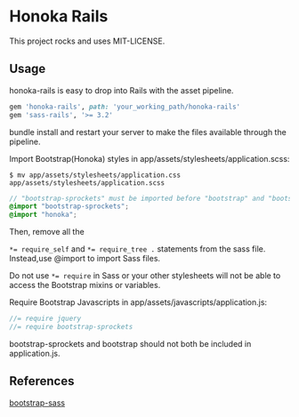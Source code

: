 # Honoka Rails

This project rocks and uses MIT-LICENSE.

## Usage

honoka-rails is easy to drop into Rails with the asset pipeline.

```rb
gem 'honoka-rails', path: 'your_working_path/honoka-rails'
gem 'sass-rails', '>= 3.2'
```

bundle install and restart your server to make the files available through the pipeline.

Import Bootstrap(Honoka) styles in app/assets/stylesheets/application.scss:

```
$ mv app/assets/stylesheets/application.css app/assets/stylesheets/application.scss
```

```scss
// "bootstrap-sprockets" must be imported before "bootstrap" and "bootstrap/variables"
@import "bootstrap-sprockets";
@import "honoka";
```

Then, remove all the

``*= require_self`` and ``*= require_tree .`` statements from the sass file. Instead,use @import to import Sass files.

Do not use ``*= require`` in Sass or your other stylesheets will not be able to access the Bootstrap mixins or variables.

Require Bootstrap Javascripts in app/assets/javascripts/application.js:

```js
//= require jquery
//= require bootstrap-sprockets
```

bootstrap-sprockets and bootstrap should not both be included in application.js.

## References

[bootstrap-sass](https://github.com/twbs/bootstrap-sass)
